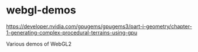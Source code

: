 # webgl-demos

https://developer.nvidia.com/gpugems/gpugems3/part-i-geometry/chapter-1-generating-complex-procedural-terrains-using-gpu

Various demos of WebGL2

